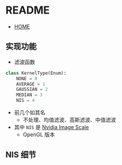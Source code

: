 # README

+ [HOME](../../README.md)



## 实现功能

+ 滤波函数

```python
class KernelType(Enum):
    NONE = 0
    AVERAGE = 1
    GAUSSIAN = 2
    MEDIAN = 3
    NIS = 4
```

+ 前几个如其名
  + 不处理、均值滤波、高斯滤波、中值滤波
+ 其中 `NIS` 是 [Nvidia Image Scale](https://github.com/NVIDIAGameWorks/NVIDIAImageScaling)
  + OpenGL 版本



## NIS 细节

